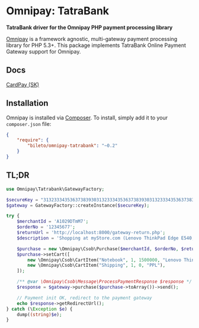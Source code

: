 # Omnipay: TatraBank

**TatraBank driver for the Omnipay PHP payment processing library**

[Omnipay](https://github.com/thephpleague/omnipay) is a framework agnostic, multi-gateway payment
processing library for PHP 5.3+. This package implements TatraBank Online Payment Gateway support for Omnipay.

## Docs
[CardPay (SK)](http://www.tatrabanka.sk/cardpay/CardPay_technicka_prirucka_HMAC.pdf)

## Installation

Omnipay is installed via [Composer](http://getcomposer.org/). To install, simply add it
to your `composer.json` file:

```json
{
    "require": {
        "bileto/omnipay-tatrabank": "~0.2"
    }
}
```
## TL;DR
```php
use Omnipay\Tatrabank\GatewayFactory;

$secureKey = "3132333435363738393031323334353637383930313233343536373839303132";
$gateway = GatewayFactory::createInstance($secureKey);

try {
    $merchantId = 'A1029DTmM7';
    $orderNo = '12345677';
    $returnUrl = 'http://localhost:8000/gateway-return.php';
    $description = 'Shopping at myStore.com (Lenovo ThinkPad Edge E540, Shipping with PPL)';

    $purchase = new \Omnipay\Csob\Purchase($merchantId, $orderNo, $returnUrl, $description);
    $purchase->setCart([
        new \Omnipay\Csob\CartItem("Notebook", 1, 1500000, "Lenovo ThinkPad Edge E540..."),
        new \Omnipay\Csob\CartItem("Shipping", 1, 0, "PPL"),
    ]);

    /** @var \Omnipay\Csob\Message\ProcessPaymentResponse $response */
    $response = $gateway->purchase($purchase->toArray())->send();

    // Payment init OK, redirect to the payment gateway
    echo $response->getRedirectUrl();
} catch (\Exception $e) {
    dump((string)$e);
}
```
